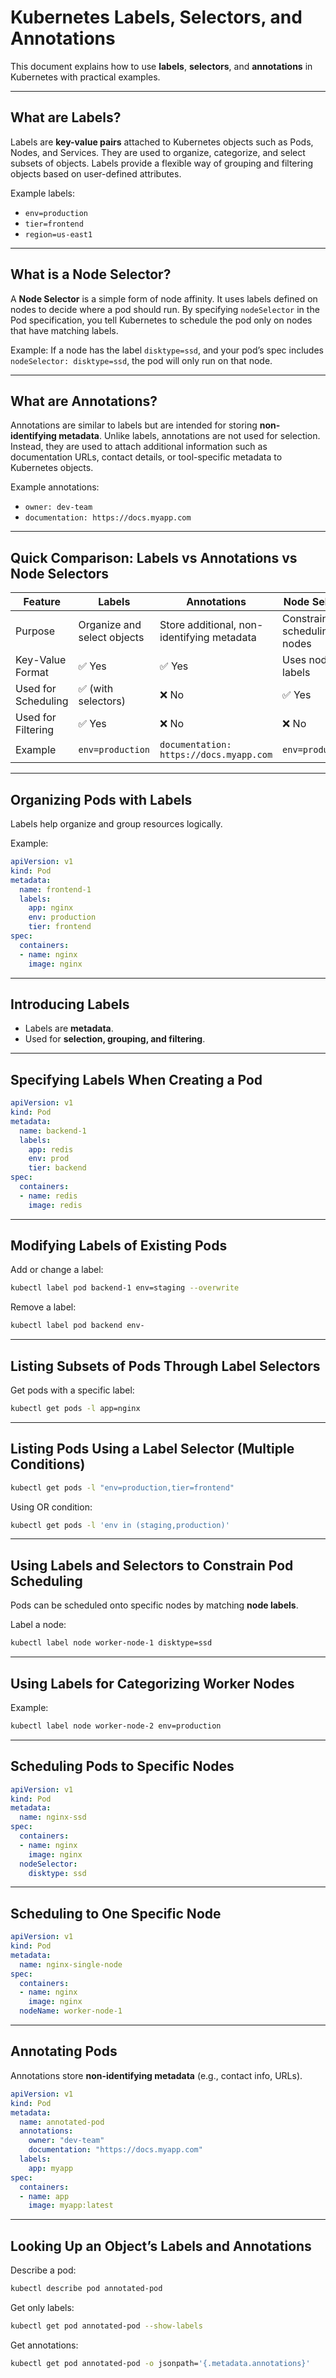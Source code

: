 # Kubernetes Labels, Selectors, and Annotations

This document explains how to use **labels**, **selectors**, and **annotations** in Kubernetes with practical examples.

---

## What are Labels?
Labels are **key-value pairs** attached to Kubernetes objects such as Pods, Nodes, and Services. They are used to organize, categorize, and select subsets of objects. Labels provide a flexible way of grouping and filtering objects based on user-defined attributes.

Example labels:
- `env=production`
- `tier=frontend`
- `region=us-east1`

---

## What is a Node Selector?
A **Node Selector** is a simple form of node affinity. It uses labels defined on nodes to decide where a pod should run. By specifying `nodeSelector` in the Pod specification, you tell Kubernetes to schedule the pod only on nodes that have matching labels.

Example: If a node has the label `disktype=ssd`, and your pod’s spec includes `nodeSelector: disktype=ssd`, the pod will only run on that node.

---

## What are Annotations?
Annotations are similar to labels but are intended for storing **non-identifying metadata**. Unlike labels, annotations are not used for selection. Instead, they are used to attach additional information such as documentation URLs, contact details, or tool-specific metadata to Kubernetes objects.

Example annotations:
- `owner: dev-team`
- `documentation: https://docs.myapp.com`

---

## Quick Comparison: Labels vs Annotations vs Node Selectors

| Feature              | Labels                                   | Annotations                                  | Node Selector                      |
|----------------------|------------------------------------------|----------------------------------------------|------------------------------------|
| Purpose              | Organize and select objects              | Store additional, non-identifying metadata   | Constrain pod scheduling to nodes  |
| Key-Value Format     | ✅ Yes                                   | ✅ Yes                                       | Uses node labels                   |
| Used for Scheduling  | ✅ (with selectors)                      | ❌ No                                        | ✅ Yes                              |
| Used for Filtering   | ✅ Yes                                   | ❌ No                                        | ❌ No                               |
| Example              | `env=production`                        | `documentation: https://docs.myapp.com`      | `env=production`       |

---

## Organizing Pods with Labels
Labels help organize and group resources logically.

Example:
```yaml
apiVersion: v1
kind: Pod
metadata:
  name: frontend-1
  labels:
    app: nginx
    env: production
    tier: frontend
spec:
  containers:
  - name: nginx
    image: nginx
```

---

## Introducing Labels
- Labels are **metadata**.
- Used for **selection, grouping, and filtering**.

---

## Specifying Labels When Creating a Pod
```yaml
apiVersion: v1
kind: Pod
metadata:
  name: backend-1
  labels:
    app: redis
    env: prod
    tier: backend
spec:
  containers:
  - name: redis
    image: redis
```

---

## Modifying Labels of Existing Pods
Add or change a label:
```bash
kubectl label pod backend-1 env=staging --overwrite
```

Remove a label:
```bash
kubectl label pod backend env-
```

---

## Listing Subsets of Pods Through Label Selectors
Get pods with a specific label:
```bash
kubectl get pods -l app=nginx
```

---

## Listing Pods Using a Label Selector (Multiple Conditions)
```bash
kubectl get pods -l "env=production,tier=frontend"
```

Using OR condition:
```bash
kubectl get pods -l 'env in (staging,production)'
```

---

## Using Labels and Selectors to Constrain Pod Scheduling
Pods can be scheduled onto specific nodes by matching **node labels**.

Label a node:
```bash
kubectl label node worker-node-1 disktype=ssd
```

---

## Using Labels for Categorizing Worker Nodes
Example:
```bash
kubectl label node worker-node-2 env=production
```

---

## Scheduling Pods to Specific Nodes
```yaml
apiVersion: v1
kind: Pod
metadata:
  name: nginx-ssd
spec:
  containers:
  - name: nginx
    image: nginx
  nodeSelector:
    disktype: ssd
```

---

## Scheduling to One Specific Node
```yaml
apiVersion: v1
kind: Pod
metadata:
  name: nginx-single-node
spec:
  containers:
  - name: nginx
    image: nginx
  nodeName: worker-node-1
```

---

## Annotating Pods
Annotations store **non-identifying metadata** (e.g., contact info, URLs).

```yaml
apiVersion: v1
kind: Pod
metadata:
  name: annotated-pod
  annotations:
    owner: "dev-team"
    documentation: "https://docs.myapp.com"
  labels:
    app: myapp
spec:
  containers:
  - name: app
    image: myapp:latest
```

---

## Looking Up an Object’s Labels and Annotations
Describe a pod:
```bash
kubectl describe pod annotated-pod
```

Get only labels:
```bash
kubectl get pod annotated-pod --show-labels
```

Get annotations:
```bash
kubectl get pod annotated-pod -o jsonpath='{.metadata.annotations}'
```
